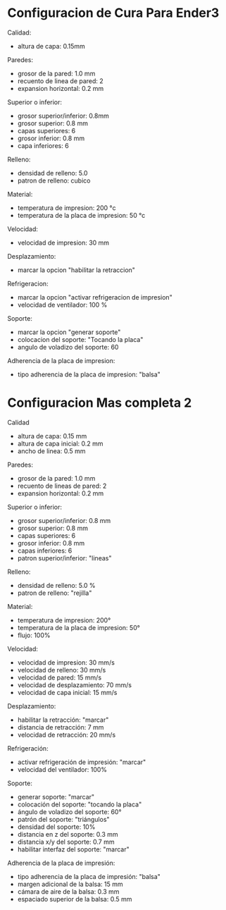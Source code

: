 # Configuracion de Cura Para Ender3

Calidad:
* altura de capa: 0.15mm

Paredes:
* grosor de la pared: 1.0 mm
* recuento de linea de pared: 2
* expansion horizontal: 0.2 mm

Superior o inferior:
* grosor superior/inferior: 0.8mm
* grosor superior: 0.8 mm
* capas superiores: 6
* grosor inferior: 0.8 mm
* capa inferiores: 6

Relleno:
* densidad de relleno: 5.0
* patron de relleno: cubico

Material:
* temperatura de impresion: 200 °c
* temperatura de la placa de impresion: 50 °c

Velocidad:
* velocidad de impresion: 30 mm

Desplazamiento:
* marcar la opcion "habilitar la retraccion"

Refrigeracion:
* marcar la opcion "activar refrigeracion de impresion"
* velocidad de ventilador: 100 %

Soporte:
* marcar la opcion "generar soporte"
* colocacion del soporte: "Tocando la placa" 
* angulo de voladizo del soporte: 60

Adherencia de la placa de impresion:
* tipo adherencia de la placa de impresion: "balsa"

# Configuracion Mas completa 2

Calidad
* altura de capa: 0.15 mm
* altura de capa inicial: 0.2 mm
* ancho de linea: 0.5 mm

Paredes:
* grosor de la pared: 1.0 mm
* recuento de lineas de pared: 2
* expansion horizontal: 0.2 mm

Superior o inferior:
* grosor superior/inferior: 0.8 mm
* grosor superior: 0.8 mm
* capas superiores: 6
* grosor inferior: 0.8 mm
* capas inferiores: 6
* patron superior/inferior: "lineas"

Relleno:
* densidad de relleno: 5.0 %
* patron de relleno: "rejilla"

Material:
* temperatura de impresion: 200°
* temperatura de la placa de impresion: 50°
* flujo: 100%

Velocidad:
* velocidad de impresion: 30 mm/s
* velocidad de relleno: 30 mm/s
* velocidad de pared: 15 mm/s
* velocidad de desplazamiento: 70 mm/s
* velocidad de capa inicial: 15 mm/s

Desplazamiento:
* habilitar la retracción: "marcar"
* distancia de retracción: 7 mm
* velocidad de retracción: 20 mm/s

Refrigeración:
* activar refrigeración de impresión: "marcar"
* velocidad del ventilador: 100%

Soporte:
* generar soporte: "marcar"
* colocación del soporte: "tocando la placa"
* ángulo de voladizo del soporte: 60°
* patrón del soporte: "triángulos"
* densidad del soporte: 10%
* distancia en z del soporte: 0.3 mm
* distancia x/y del soporte: 0.7 mm
* habilitar interfaz del soporte: "marcar"

Adherencia de la placa de impresión:
* tipo adherencia de la placa de impresión: "balsa"
* margen adicional de la balsa: 15 mm
* cámara de aire de la balsa: 0.3 mm
* espaciado superior de la balsa: 0.5 mm
